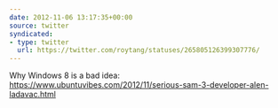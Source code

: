 ```yaml
---
date: 2012-11-06 13:17:35+00:00
source: twitter
syndicated:
- type: twitter
  url: https://twitter.com/roytang/statuses/265805126399307776/
---
```


Why Windows 8 is a bad idea: https://www.ubuntuvibes.com/2012/11/serious-sam-3-developer-alen-ladavac.html